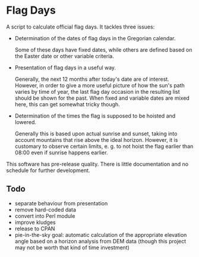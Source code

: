 Flag Days
=========

A script to calculate official flag days. It tackles three issues:

- Determination of the dates of flag days in the Gregorian calendar.
  
  Some of these days have fixed dates, while others are defined based
  on the Easter date or other variable criteria.

- Presentation of flag days in a useful way.
  
  Generally, the next 12 months after today's date are of interest.
  However, in order to give a more useful picture of how the sun's path
  varies by time of year, the last flag day occasion in the resulting
  list should be shown for the past. When fixed and variable dates are
  mixed here, this can get somewhat tricky though.

- Determination of the times the flag is supposed to be hoisted and
  lowered.
  
  Generally this is based upon actual sunrise and sunset, taking into
  account mountains that rise above the ideal horizon. However, it is
  customary to observe certain limits, e. g. to not hoist the flag
  earlier than 08:00 even if sunrise happens earlier.

This software has pre-release quality.
There is little documentation and no schedule for further development.

Todo
----

- separate behaviour from presentation
- remove hard-coded data
- convert into Perl module
- improve kludges
- release to CPAN
- pie-in-the-sky goal: automatic calculation of the appropriate
  elevation angle based on a horizon analysis from DEM data
  (though this project may not be worth that kind of time investment)
